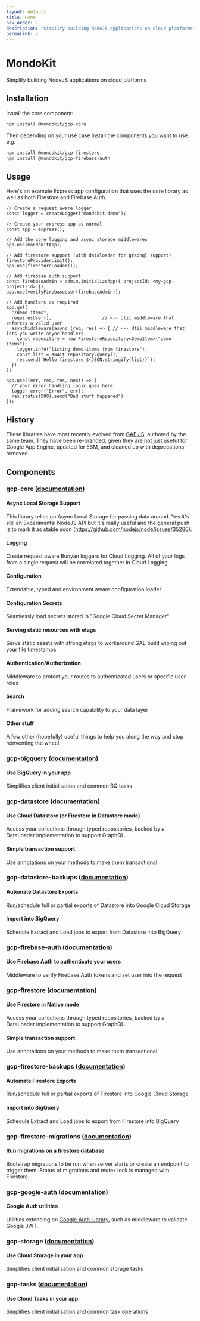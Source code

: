 ```yaml
---
layout: default
title: Home
nav_order: 1
description: "Simplify building NodeJS applications on cloud platforms"
permalink: /
---
```


# MondoKit

Simplify building NodeJS applications on cloud platforms

## Installation

Install the core component:
```sh
npm install @mondokit/gcp-core
```

Then depending on your use case install the components you want to use. e.g.

```sh
npm install @mondokit/gcp-firestore
npm install @mondokit/gcp-firebase-auth
```

## Usage
Here's an example Express app configuration that uses the core library as well as both Firestore and Firebase Auth.

```
// Create a request aware logger
const logger = createLogger("mondokit-demo");

// Create your express app as normal
const app = express();

// Add the core logging and async storage middlewares
app.use(mondokitApp);

// Add firestore support (with dataloader for graphql support)
firestoreProvider.init();
app.use(firestoreLoader());

// Add firebase auth support
const firebaseAdmin = admin.initializeApp({ projectId: <my-gcp-project-id> });
app.use(verifyFirebaseUser(firebaseAdmin));

// Add handlers as required
app.get(
  "/demo-items",
  requiresUser(),                   // <-- Util middleware that enforces a valid user
  asyncMiddleware(async (req, res) => { // <-- Util middleware that lets you write async handlers
    const repository = new FirestoreRepository<DemoItem>("demo-items");
    logger.info("listing demo-items from firestore");
    const list = await repository.query();
    res.send(`Hello firestore ${JSON.stringify(list)}`);
  })
);

app.use((err, req, res, next) => {
  // your error handling logic goes here
  logger.error("Error", err);
  res.status(500).send("Bad stuff happened")
});
```

## History

These libraries have most recently evolved from [GAE JS](https://github.com/mondo-mob/gae-js), authored by the same team. They have been re-branded,
given they are not just useful for Google App Engine, updated for ESM, and cleaned up with deprecations removed.

## Components

### gcp-core ([documentation](packages/gcp-core.md))

#### Async Local Storage Support

This library relies on Async Local Storage for passing data around. Yes it's still an Experimental NodeJS
API but it's really useful and the general push is to mark it as stable soon (https://github.com/nodejs/node/issues/35286).

#### Logging
Create request aware Bunyan loggers for Cloud Logging.
All of your logs from a single request will be correlated together in Cloud Logging.

#### Configuration
Extendable, typed and environment aware configuration loader

#### Configuration Secrets
Seamlessly load secrets stored in "Google Cloud Secret Manager"

#### Serving static resources with etags
Serve static assets with strong etags to workaround GAE build wiping out your file timestamps

#### Authentication/Authorization
Middleware to protect your routes to authenticated users or specific user roles

#### Search
Framework for adding search capability to your data layer

#### Other stuff
A few other (hopefully) useful things to help you along the way and stop reinventing the wheel

### gcp-bigquery ([documentation](packages/gcp-bigquery.md))
#### Use BigQuery in your app
Simplifies client initialisation and common BQ tasks

### gcp-datastore ([documentation](packages/gcp-datastore.md))

#### Use Cloud Datastore (or Firestore in Datastore mode)
Access your collections through typed repositories, backed by a DataLoader implementation to support GraphQL.

#### Simple transaction support
Use annotations on your methods to make them transactional

### gcp-datastore-backups ([documentation](packages/gcp-datastore-backups.md))
#### Automate Datastore Exports
Run/schedule full or partial exports of Datastore into Google Cloud Storage
#### Import into BigQuery
Schedule Extract and Load jobs to export from Datastore into BigQuery

### gcp-firebase-auth ([documentation](packages/gcp-firebase-auth.md))
#### Use Firebase Auth to authenticate your users
Middleware to verify Firebase Auth tokens and set user into the request

### gcp-firestore ([documentation](packages/gcp-firestore.md))

#### Use Firestore in Native mode
Access your collections through typed repositories, backed by a DataLoader implementation to support GraphQL.

#### Simple transaction support
Use annotations on your methods to make them transactional

### gcp-firestore-backups ([documentation](packages/gcp-firestore-backups.md))
#### Automate Firestore Exports
Run/schedule full or partial exports of Firestore into Google Cloud Storage
#### Import into BigQuery
Schedule Extract and Load jobs to export from Firestore into BigQuery

### gcp-firestore-migrations ([documentation](./packages/gcp-firestore-migrations.md))
#### Run migrations on a firestore database
Bootstrap migrations to be run when server starts or create an endpoint to trigger them. Status of migrations and mutex lock is managed with Firestore.

### gcp-google-auth ([documentation](./packages/gcp-google-auth.md))
#### Google Auth utilities
Utilities extending on [Google Auth Library](https://github.com/googleapis/google-auth-library-nodejs#readme), such as middleware to validate Google JWT.

### gcp-storage ([documentation](./packages/gcp-storage.md))
#### Use Cloud Storage in your app
Simplifies client initialisation and common storage tasks

### gcp-tasks ([documentation](./packages/gcp-tasks.md))
#### Use Cloud Tasks in your app
Simplifies client initialisation and common task operations

